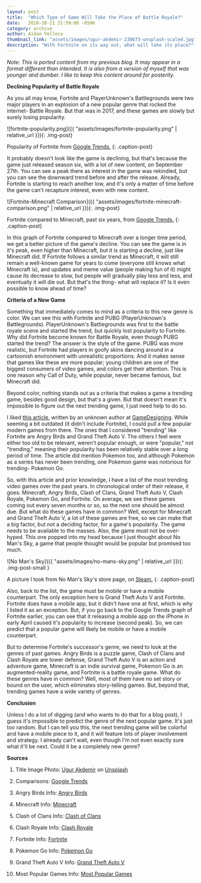 ```yaml
---
layout: post
title:  "Which Type of Game Will Take the Place of Battle Royale?"
date:   2018-10-21 21:59:00 -0500
category: archive
author: Aidan Velleca
thumbnail_link: "assets/images/ugur-akdemir-238673-unsplash-scaled.jpg"
description: "With Fortnite on its way out, what will take its place?"
---
```

*Note: This is ported content from my previous blog. It may appear in a format different than intended. It is also from a version of myself that was younger and dumber. I like to keep this content around for posterity.*

**Declining Popularity of Battle Royale** 

As you all may know, Fortnite and PlayerUnknown's Battlegrounds were two major players in an explosion of a new popular genre that rocked the internet- Battle Royale. But that was in 2017, and these games are slowly but surely losing popularity. 

![fortnite-popularity.png]({{ "assets/images/fortnite-popularity.png" | relative_url }}){: .img-post}

Popularity of Fortnite from [Google Trends.](https://trends.google.com/trends/explore?geo=US&q=Fortnite)
{: .caption-post}

It probably doesn't look like the game is declining, but that's because the game just released season six, with a lot of new content, on September 27th. You can see a peak there as interest in the game was rekindled, but you can see the downward trend before and after the release. Already, Fortnite is starting to reach another low, and it's only a matter of time before the game can't recapture interest, even with new content. 

![Fortnite-Minecraft Comparison]({{ "assets/images/fortnite-minecraft-comparison.png" | relative_url }}){: .img-post}

Fortnite compared to Minecraft, past six years, from [Google Trends.](https://trends.google.com/trends/explore?date=2013-10-21%202018-10-21&geo=US&q=Fortnite,Minecraft)
{: .caption-post}

In this graph of Fortnite compared to Minecraft over a longer time period, we get a better picture of the game's decline. You can see the game is in it's peak, even higher than Minecraft, but it is starting a decline, just like Minecraft did. If Fortnite follows a similar trend as Minecraft, it will still remain a well-known game for years to come (everyone still knows what Minecraft is), and updates and meme value (people making fun of it) might cause its decrease to slow, but people will gradually play less and less, and eventually it will die out. But that's the thing- what will replace it? Is it even possible to know ahead of time? 

**Criteria of a New Game** 

Something that immediately comes to mind as a criteria to this new genre is color. We can see this with Fortnite and PUBG (PlayerUnknown's Battlegrounds). PlayerUnknown's Battlegrounds was first to the battle royale scene and started the trend, but quickly lost popularity to Fortnite. Why did Fortnite become known for Battle Royale, even though PUBG started the trend? The answer is the style of the game. PUBG was more realistic, but Fortnite had players in goofy skins dancing around in a cartoonish environment with unrealistic proportions. And it makes sense that games like these are more popular; young children are one of the biggest consumers of video games, and colors get their attention. This is one reason why Call of Duty, while popular, never became famous, but Minecraft did. 

Beyond color, nothing stands out as a criteria that makes a game a trending game, besides good design, but that's a given. But that doesn't mean it's impossible to figure out the next trending game, I just need help to do so. 

I liked [this article,](https://www.gamedesigning.org/popular-video-games/) written by an unknown author at [GameDesigning](https://www.gamedesigning.org/). While seeming a bit outdated (it didn't include Fortnite), I could pull a few popular modern games from there. The ones that I considered "trending" like Fortnite are Angry Birds and Grand Theft Auto V. The others I feel were either too old to be relevant, weren't popular enough, or were "popular," not "trending," meaning their popularity has been relatively stable over a long period of time. The article did mention Pokemon too, and although Pokemon as a series has never been trending, one Pokemon game was notorious for trending- Pokemon Go. 

So, with this article and prior knowledge, I have a list of the most trending video games over the past years. In chronological order of their release, it goes: Minecraft, Angry Birds, Clash of Clans, Grand Theft Auto V, Clash Royale, Pokemon Go, and Fortnite. On average, we see these games coming out every seven months or so, so the next one should be almost due. But what do these games have in common? Well, except for Minecraft and Grand Theft Auto V, a lot of these games are free, so we can make that a big factor, but not a deciding factor, for a game's popularity. The game needs to be available to the masses. Also, the game must not be over-hyped. This one popped into my head because I just thought about No Man's Sky, a game that people thought would be popular but promised too much. 

![No Man's Sky]({{ "assets/images/no-mans-sky.png" | relative_url }}){: .img-post-small }

A picture I took from No Man's Sky's store page, on [Steam.](https://store.steampowered.com/app/275850/No_Mans_Sky/)
{: .caption-post}

Also, back to the list, the game must be mobile or have a mobile counterpart. The only exception here is Grand Theft Auto V and Fortnite. Fortnite does have a mobile app, but it didn't have one at first, which is why I listed it as an exception. But, if you go back to the Google Trends graph of Fortnite earlier, you can see that it releasing a mobile app on the iPhone in early April caused it's popularity to increase (second peak). So, we can predict that a popular game will likely be mobile or have a mobile counterpart. 

But to determine Fortnite's successor's genre, we need to look at the genres of past games. Angry Birds is a puzzle game, Clash of Clans and Clash Royale are tower defense, Grand Theft Auto V is an action and adventure game, Minecraft is an indie survival game, Pokemon Go is an augmented-reality game, and Fortnite is a battle royale game. What do these genres have in common? Well, most of them have no set story or bound on the user, which eliminates story-telling games. But, beyond that, trending games have a wide variety of genres. 

**Conclusion** 

Unless I do a lot of digging (and who wants to do that for a blog post), I guess it's impossible to predict the genre of the next popular game. It's just too random. But I can tell you this, the next trending game will be colorful and have a mobile piece to it, and it will feature lots of player involvement and strategy. I already can't wait, even though I'm not even exactly sure what it'll be next. Could it be a completely new genre? 

**Sources**

1.  Title Image Photo: [Ugur Akdemir](https://unsplash.com/photos/5X39cfzKX3o?utm_source=unsplash&utm_medium=referral&utm_content=creditCopyText) on [Unsplash](https://unsplash.com/search/photos/video-game?utm_source=unsplash&utm_medium=referral&utm_content=creditCopyText)

2.  Comparisons: [Google Trends](https://trends.google.com/trends/?geo=US)

3.  Angry Birds Info: [Angry Birds](https://en.wikipedia.org/wiki/Angry_Birds_(video_game))

4.  Minecraft Info: [Minecraft](https://en.wikipedia.org/wiki/Minecraft)

5.  Clash of Clans Info: [Clash of Clans](https://en.wikipedia.org/wiki/Clash_of_Clans)

6.  Clash Royale Info: [Clash Royale](https://en.wikipedia.org/wiki/Clash_Royale)

7.  Fortnite Info: [Fortnite](https://en.wikipedia.org/wiki/Fortnite_Battle_Royale)

8.  Pokemon Go Info: [Pokemon Go](https://en.wikipedia.org/wiki/Pok%C3%A9mon_Go)

9.  Grand Theft Auto V Info: [Grand Theft Auto V](https://en.wikipedia.org/wiki/Grand_Theft_Auto_V)

10.  Most Popular Games Info: [Most Popular Games](https://www.gamedesigning.org/popular-video-games/)